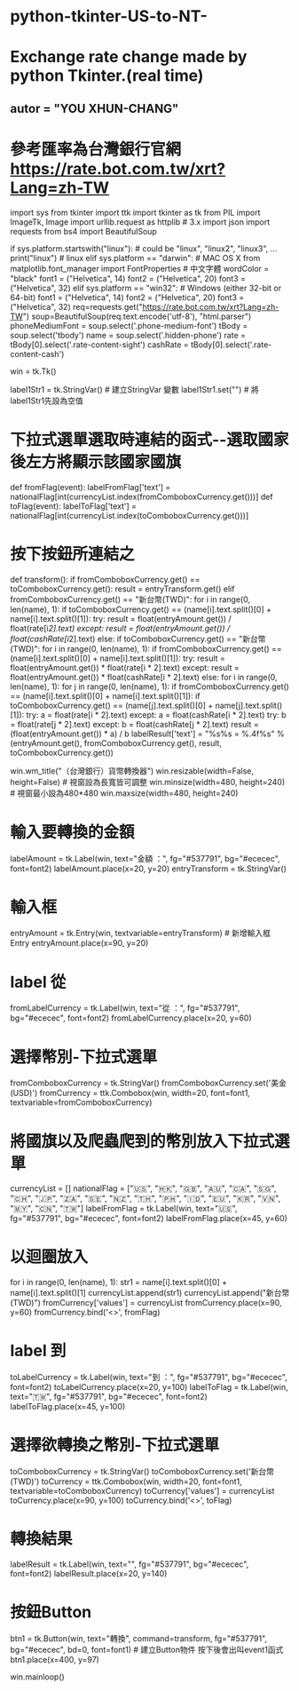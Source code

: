 # python-tkinter-US-to-NT-
# Exchange rate change made by python Tkinter.(real time)
## __autor__ = "YOU XHUN-CHANG"
# 參考匯率為台灣銀行官網 https://rate.bot.com.tw/xrt?Lang=zh-TW
import sys
from tkinter import ttk
import tkinter as tk
from PIL import ImageTk, Image
import urllib.request as httplib  # 3.x
import json
import requests
from bs4 import BeautifulSoup


if sys.platform.startswith("linux"):  # could be "linux", "linux2", "linux3", ...
    print("linux")  # linux
elif sys.platform == "darwin":  # MAC OS X
    from matplotlib.font_manager import FontProperties      # 中文字體
    wordColor = "black"
    font1 = ("Helvetica", 14)
    font2 = ("Helvetica", 20)
    font3 = ("Helvetica", 32)
elif sys.platform == "win32":
    # Windows (either 32-bit or 64-bit)
    font1 = ("Helvetica", 14)
    font2 = ("Helvetica", 20)
    font3 = ("Helvetica", 32)
req=requests.get("https://rate.bot.com.tw/xrt?Lang=zh-TW")
soup=BeautifulSoup(req.text.encode('utf-8'), "html.parser")
phoneMediumFont = soup.select('.phone-medium-font')
tBody = soup.select('tbody')
name = soup.select('.hidden-phone')
rate = tBody[0].select('.rate-content-sight')
cashRate = tBody[0].select('.rate-content-cash')

win = tk.Tk()

label1Str1 = tk.StringVar()  # 建立StringVar 變數
label1Str1.set("")           # 將label1Str1先設為空值
# 下拉式選單選取時連結的函式--選取國家後左方將顯示該國家國旗
def fromFlag(event):
    labelFromFlag['text'] = nationalFlag[int(currencyList.index(fromComboboxCurrency.get()))]
def toFlag(event):
    labelToFlag['text'] = nationalFlag[int(currencyList.index(toComboboxCurrency.get()))]
# 按下按鈕所連結之
def transform():
    if fromComboboxCurrency.get() == toComboboxCurrency.get():
        result = entryTransform.get()
    elif fromComboboxCurrency.get() == "新台幣(TWD)":
        for i in range(0, len(name), 1):
            if toComboboxCurrency.get() == (name[i].text.split()[0] + name[i].text.split()[1]):
                try:
                    result = float(entryAmount.get()) / float(rate[i*2].text)
                except:
                    result = float(entryAmount.get()) / float(cashRate[i*2].text)
    else:
        if toComboboxCurrency.get() == "新台幣(TWD)":
            for i in range(0, len(name), 1):
                if fromComboboxCurrency.get() == (name[i].text.split()[0] + name[i].text.split()[1]):
                    try:
                        result = float(entryAmount.get()) * float(rate[i * 2].text)
                    except:
                        result = float(entryAmount.get()) * float(cashRate[i * 2].text)
        else:
            for i in range(0, len(name), 1):
                for j in range(0, len(name), 1):
                    if fromComboboxCurrency.get() == (name[i].text.split()[0] + name[i].text.split()[1]):
                        if toComboboxCurrency.get() == (name[j].text.split()[0] + name[j].text.split()[1]):
                            try:
                                a = float(rate[i * 2].text)
                            except:
                                a = float(cashRate[i * 2].text)
                            try:
                                b = float(rate[j * 2].text)
                            except:
                                b = float(cashRate[j * 2].text)
                            result = (float(entryAmount.get()) * a) / b
    labelResult['text'] = "%s%s = %.4f%s" % (entryAmount.get(), fromComboboxCurrency.get(), result, toComboboxCurrency.get())


win.wm_title("（台灣銀行）貨幣轉換器")
win.resizable(width=False, height=False)                  # 視窗設為長寬皆可調整
win.minsize(width=480, height=240)                      # 視窗最小設為480*480
win.maxsize(width=480, height=240)
# 輸入要轉換的金額
labelAmount = tk.Label(win, text="金額  ：", fg="#537791", bg="#ececec", font=font2)
labelAmount.place(x=20, y=20)
entryTransform = tk.StringVar()
# 輸入框
entryAmount = tk.Entry(win, textvariable=entryTransform)        # 新增輸入框Entry
entryAmount.place(x=90, y=20)
# label 從
fromLabelCurrency = tk.Label(win, text="從     ：", fg="#537791", bg="#ececec", font=font2)
fromLabelCurrency.place(x=20, y=60)
# 選擇幣別-下拉式選單
fromComboboxCurrency = tk.StringVar()
fromComboboxCurrency.set('美金(USD)')
fromCurrency = ttk.Combobox(win, width=20, font=font1, textvariable=fromComboboxCurrency)
# 將國旗以及爬蟲爬到的幣別放入下拉式選單
currencyList = []
nationalFlag = ["🇺🇸", "🇭🇰", "🇬🇧", "🇦🇺", "🇨🇦", "🇸🇬", "🇨🇭", "🇯🇵", "🇿🇦", "🇸🇪", "🇳🇿", "🇹🇭", "🇵🇭", "🇮🇩",
                "🇪🇺", "🇰🇷", "🇻🇳", "🇲🇾", "🇨🇳", "🇹🇼"]
labelFromFlag = tk.Label(win, text="🇺🇸", fg="#537791", bg="#ececec", font=font2)
labelFromFlag.place(x=45, y=60)
# 以迴圈放入
for i in range(0, len(name), 1):
    str1 = name[i].text.split()[0] + name[i].text.split()[1]
    currencyList.append(str1)
currencyList.append("新台幣(TWD)")
fromCurrency['values'] = currencyList
fromCurrency.place(x=90, y=60)
fromCurrency.bind('<<ComboboxSelected>>', fromFlag)
# label 到
toLabelCurrency = tk.Label(win, text="到     ：", fg="#537791", bg="#ececec", font=font2)
toLabelCurrency.place(x=20, y=100)
labelToFlag = tk.Label(win, text="🇹🇼", fg="#537791", bg="#ececec", font=font2)
labelToFlag.place(x=45, y=100)
# 選擇欲轉換之幣別-下拉式選單
toComboboxCurrency = tk.StringVar()
toComboboxCurrency.set('新台幣(TWD)')
toCurrency = ttk.Combobox(win, width=20, font=font1, textvariable=toComboboxCurrency)
toCurrency['values'] = currencyList
toCurrency.place(x=90, y=100)
toCurrency.bind('<<ComboboxSelected>>', toFlag)
# 轉換結果
labelResult = tk.Label(win, text="", fg="#537791", bg="#ececec", font=font2)
labelResult.place(x=20, y=140)



# 按鈕Button
btn1 = tk.Button(win, text="轉換", command=transform, fg="#537791", bg="#ececec", bd=0, font=font1)     # 建立Button物件 按下後會出叫event1函式
btn1.place(x=400, y=97)




win.mainloop()
